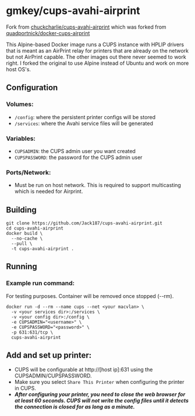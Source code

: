 # gmkey/cups-avahi-airprint
Fork from [chuckcharlie/cups-avahi-airprint](https://github.com/chuckcharlie/docker-cups-airprint) which was forked 
from [quadportnick/docker-cups-airprint](https://github.com/quadportnick/docker-cups-airprint)

This Alpine-based Docker image runs a CUPS instance with HPLIP drivers that is meant as an AirPrint relay for printers that are already on the network but not AirPrint capable. The other images out there never seemed to work right. I forked the original to use Alpine instead of Ubuntu and work on more host OS's.

## Configuration

### Volumes:
* `/config`: where the persistent printer configs will be stored
* `/services`: where the Avahi service files will be generated

### Variables:
* `CUPSADMIN`: the CUPS admin user you want created
* `CUPSPASSWORD`: the password for the CUPS admin user

### Ports/Network:
* Must be run on host network. This is required to support multicasting which is needed for Airprint.

## Building

```
git clone https://github.com/Jack187/cups-avahi-airprint.git
cd cups-avahi-airprint
docker build \
  --no-cache \
  --pull \
  -t cups-avahi-airprint .
```

## Running

### Example run command:
For testing purposes. Container will be removed once stopped (--rm).

```
docker run -d --rm --name cups --net <your macvlan> \
  -v <your services dir>:/services \
  -v <your config dir>:/config \
  -e CUPSADMIN="<username>" \
  -e CUPSPASSWORD="<password>" \
  -p 631:631/tcp \
  cups-avahi-airprint
```

## Add and set up printer:
* CUPS will be configurable at http://[host ip]:631 using the CUPSADMIN/CUPSPASSWORD.
* Make sure you select `Share This Printer` when configuring the printer in CUPS.
* ***After configuring your printer, you need to close the web browser for at least 60 seconds. CUPS will not write the config files until it detects the connection is closed for as long as a minute.***




